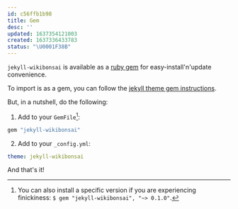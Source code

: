 ```yaml
---
id: c56ffb1b98
title: Gem
desc: ''
updated: 1637354121003
created: 1637336433783
status: "\U0001F38B"
---
```


`jekyll-wikibonsai` is available as a [ruby gem](https://rubygems.org/) for easy-install'n'update convenience.

To import is as a gem, you can follow the [jekyll theme gem instructions](https://jekyllrb.com/docs/themes/#understanding-gem-based-themes).

But, in a nutshell, do the following:
1. Add to your `GemFile`[^v]:
```ruby
gem "jekyll-wikibonsai"
```
2. Add to your `_config.yml`:
```yaml
theme: jekyll-wikibonsai
```

And that's it!


[^v]: You can also install a specific version if you are experiencing finickiness: `$ gem "jekyll-wikibonsai", "~> 0.1.0"`.
